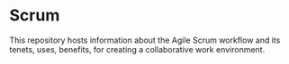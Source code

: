 # Scrum
This repository hosts information about the Agile Scrum workflow and its tenets, uses, benefits, for creating a collaborative work environment.
